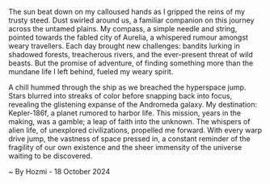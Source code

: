 
The sun beat down on my calloused hands as I gripped the reins of my trusty steed. Dust swirled around us, a familiar companion on this journey across the untamed plains.  My compass, a simple needle and string, pointed towards the fabled city of Aurelia, a whispered rumour amongst weary travellers.  Each day brought new challenges: bandits lurking in shadowed forests, treacherous rivers, and the ever-present threat of wild beasts.  But the promise of adventure, of finding something more than the mundane life I left behind, fueled my weary spirit.  

A chill hummed through the ship as we breached the hyperspace jump.  Stars blurred into streaks of color before snapping back into focus, revealing the glistening expanse of the Andromeda galaxy.  My destination: Kepler-186f, a planet rumored to harbor life.  This mission, years in the making, was a gamble; a leap of faith into the unknown.  The whispers of alien life, of unexplored civilizations, propelled me forward.  With every warp drive jump, the vastness of space pressed in, a constant reminder of the fragility of our own existence and the sheer immensity of the universe waiting to be discovered. 

~ By Hozmi - 18 October 2024
